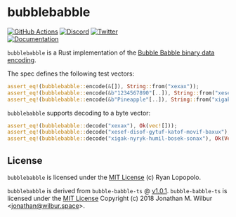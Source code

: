 # bubblebabble

[![GitHub Actions](https://github.com/artichoke/bubblebabble/workflows/CI/badge.svg)](https://github.com/artichoke/bubblebabble/actions)
[![Discord](https://img.shields.io/discord/607683947496734760)](https://discord.gg/QCe2tp2)
[![Twitter](https://img.shields.io/twitter/follow/artichokeruby?label=Follow&style=social)](https://twitter.com/artichokeruby)
<br>
[![Documentation](https://img.shields.io/badge/docs-bubblebabble-blue.svg)](https://artichoke.github.io/bubblebabble/bubblebabble)

`bubblebabble` is a Rust implementation of the
[Bubble Babble binary data encoding](https://github.com/artichoke/bubblebabble/blob/master/spec/Bubble_Babble_Encoding.txt).

The spec defines the following test vectors:

```rust
assert_eq!(bubblebabble::encode(&[]), String::from("xexax"));
assert_eq!(bubblebabble::encode(&b"1234567890"[..]), String::from("xesef-disof-gytuf-katof-movif-baxux"));
assert_eq!(bubblebabble::encode(&b"Pineapple"[..]), String::from("xigak-nyryk-humil-bosek-sonax"));
```

`bubblebabble` supports decoding to a byte vector:

```rust
assert_eq!(bubblebabble::decode("xexax"), Ok(vec![]));
assert_eq!(bubblebabble::decode("xesef-disof-gytuf-katof-movif-baxux"), Ok(Vec::from(&b"1234567890"[..])));
assert_eq!(bubblebabble::decode("xigak-nyryk-humil-bosek-sonax"), Ok(Vec::from(&b"Pineapple"[..])));
```

## License

`bubblebabble` is licensed under the [MIT License](/LICENSE) (c) Ryan Lopopolo.

`bubblebabble` is derived from `bubble-babble-ts` @
[v1.0.1](https://github.com/JonathanWilbur/bubble-babble-ts/tree/v1.0.1).
`bubble-babble-ts` is licensed under the
[MIT License](https://github.com/JonathanWilbur/bubble-babble-ts/blob/v1.0.1/LICENSE.txt)
Copyright (c) 2018 Jonathan M. Wilbur \<jonathan@wilbur.space\>.
